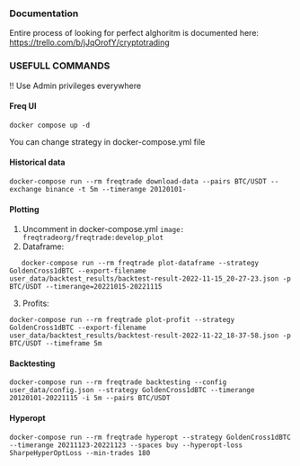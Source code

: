 ### Documentation

Entire process of looking for perfect alghoritm is documented here:
https://trello.com/b/jJqOrofY/cryptotrading

### USEFULL COMMANDS

!! Use Admin privileges everywhere

#### Freq UI 
```
docker compose up -d 
```
You can change strategy in docker-compose.yml file

#### Historical data
    docker-compose run --rm freqtrade download-data --pairs BTC/USDT --exchange binance -t 5m --timerange 20120101-

#### Plotting
1. Uncomment in docker-compose.yml `image: freqtradeorg/freqtrade:develop_plot`
2. Dataframe:
```
   docker-compose run --rm freqtrade plot-dataframe --strategy GoldenCross1dBTC --export-filename user_data/backtest_results/backtest-result-2022-11-15_20-27-23.json -p BTC/USDT --timerange=20221015-20221115
```
3. Profits:
```
docker-compose run --rm freqtrade plot-profit --strategy GoldenCross1dBTC --export-filename user_data/backtest_results/backtest-result-2022-11-22_18-37-58.json -p BTC/USDT --timeframe 5m
```

#### Backtesting
    docker-compose run --rm freqtrade backtesting --config user_data/config.json --strategy GoldenCross1dBTC --timerange 20120101-20221115 -i 5m --pairs BTC/USDT

#### Hyperopt
    docker-compose run --rm freqtrade hyperopt --strategy GoldenCross1dBTC --timerange 20211123-20221123 --spaces buy --hyperopt-loss SharpeHyperOptLoss --min-trades 180

